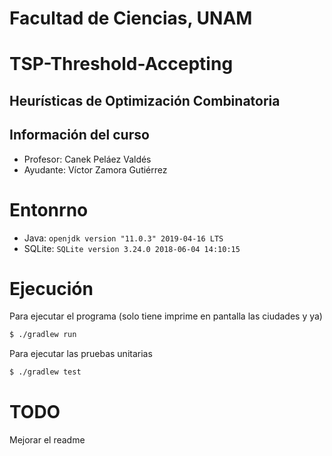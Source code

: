 # Facultad de Ciencias, UNAM


# TSP-Threshold-Accepting
## Heurísticas de Optimización Combinatoria


## Información del curso

* Profesor: Canek Peláez Valdés
* Ayudante: Víctor Zamora Gutiérrez

# Entonrno
* Java: `openjdk version "11.0.3" 2019-04-16 LTS`
* SQLite: `SQLite version 3.24.0 2018-06-04 14:10:15`

# Ejecución
Para ejecutar el programa (solo tiene imprime en pantalla las ciudades y ya)
```bash
$ ./gradlew run
```

Para ejecutar las pruebas unitarias
```bash
$ ./gradlew test 
```

# TODO
Mejorar el readme
